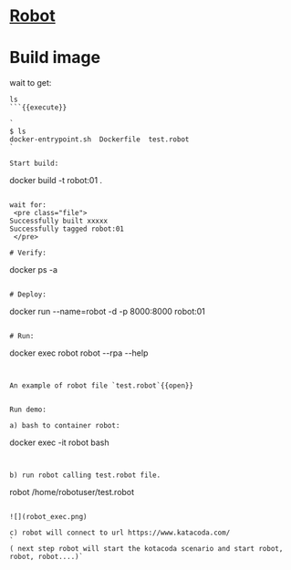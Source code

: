# [Robot](https://robotframework.org/)



# Build image

wait to get:
```
ls
```{{execute}}

`
$ ls
docker-entrypoint.sh  Dockerfile  test.robot
`

Start build:
```
docker build -t robot:01 .
```{{execute}}

wait for:
 <pre class="file">
Successfully built xxxxx
Successfully tagged robot:01
 </pre>

# Verify:
```
docker ps -a
```{{execute}}

# Deploy:
```
docker run --name=robot -d -p 8000:8000 robot:01
```{{execute}}

# Run:
```
docker exec robot robot --rpa --help
```{{execute}}


An example of robot file `test.robot`{{open}}


Run demo:

a) bash to container robot:
```
docker exec -it robot bash
```{{execute}}


b) run robot calling test.robot file.
```
robot /home/robotuser/test.robot
```{{execute}}

![](robot_exec.png)

c) robot will connect to url https://www.katacoda.com/
`
( next step robot will start the kotacoda scenario and start robot, robot, robot....)`